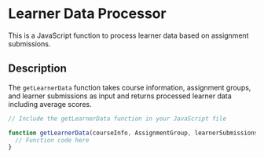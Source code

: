 # Learner Data Processor

This is a JavaScript function to process learner data based on assignment submissions.

## Description

The `getLearnerData` function takes course information, assignment groups, and learner submissions as input and returns processed learner data including average scores.

```javascript
// Include the getLearnerData function in your JavaScript file

function getLearnerData(courseInfo, AssignmentGroup, learnerSubmissions) {
  // Function code here
}
```

